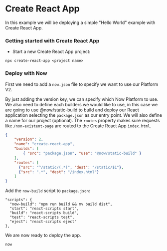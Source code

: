 # Create React App

In this example we will be deploying a simple "Hello World" example with Create React App.

### Getting started with Create React App

- Start a new Create React App project:

```
npx create-react-app <project name>
```

### Deploy with Now

First we need to add a `now.json` file to specify we want to use our Platform V2.

By just adding the version key, we can specify which Now Platform to use. We also need to define each builders we would like to use, in this case we are going to use @now/static-build to build and deploy our React application selecting the `package.json` as our entry point. We will also define a name for our project (optional). The `routes` property makes sure requests like `/non-existent-page` are routed to the Create React App `index.html`.

```json
{
    "version": 2,
    "name": "create-react-app",
    "builds": [
        { "src": "package.json", "use": "@now/static-build" }
    ],
    "routes": [
      {"src": "^/static/(.*)", "dest": "/static/$1"},
      {"src": ".*", "dest": "/index.html"}
    ]
}
```

Add the `now-build` script to `package.json`:

```
"scripts": {
  "now-build": "npm run build && mv build dist",
  "start": "react-scripts start",
  "build": "react-scripts build",
  "test": "react-scripts test",
  "eject": "react-scripts eject"
},
```

We are now ready to deploy the app.

```
now
```
